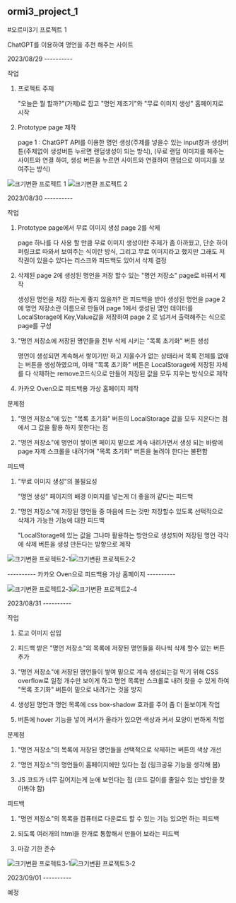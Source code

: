 ## ormi3_project_1

#오르미3기 프로젝트 1 

ChatGPT를 이용하여 명언을 추천 해주는 사이트 



2023/08/29 ----------

작업
  1. 프로젝트 주제
    
     "오늘은 뭘 할까?"(가제)로 잡고 "명언 제조기"와 "무료 이미지 생성" 홈페이지로 시작 

  2. Prototype page 제작
    
      page 1 : ChatGPT API를 이용한 명언 생성(주제를 넣을수 있는 input창과 생성버튼(주제없이 생성버튼 누르면 랜덤생성이 되는 방식), (무료 랜덤 이미지를 해주는 사이트와 연결 하여, 생성 버튼을 누르면 사이트와 연결하여 랜덤으로 이미지를 보여주는 방식)


![크기변환 프로젝트 1](https://github.com/Ha-JinSung/ormi3_project_1_WS.github.io/assets/142278871/11e9d0ab-5a8d-4cf7-b57e-350371edc2fb) ![크기변환 프로젝트 2](https://github.com/Ha-JinSung/ormi3_project_1_WS.github.io/assets/142278871/196ba819-d4dc-4702-9c5f-2d8e7b652540)



2023/08/30 ----------

작업
  1. Prototype page에서 무료 이미지 생성 page 2를 삭제
  
      page 하나를 다 사용 할 만큼 무료 이미지 생성이란 주제가 좀 아까웠고, 단순 하이퍼링크로 따와서 보여주는 식이란 방식, 그리고 무료 이미지라고 했지만 그래도 저작권이 있을수 있다는 리스크와 피드백도 있어서 삭제 결정
  
  2. 삭제된 page 2에 생성된 명언을 저장 할수 있는 "명언 저장소" page로 바꿔서 제작
 
     생성된 명언을 저장 하는게 좋지 않을까? 란 피드백을 받아 생성된 명언을 page 2에 명언 저장소란 이름으로 만들어 page 1에서 생성된 명언 데이터를 LocalStorage에 Key,Value값을 저장하여 page 2 로 넘겨서 출력해주는 식으로 page를 구성 
  
  3. "명언 저장소에 저장된 명언들을 전부 삭제 시키는 "목록 초기화" 버튼 생성

     명언이 생성되면 계속해서 쌓이기만 하고 지울수가 없는 상태라서 목록 전체를 없애는 버튼을 생성하였으며, 이때 "목록 초기화" 버튼은 LocalStorage에 저장된 자체를 다 삭제하는 remove코드식으로 만들어 저장된 값을 모두 지우는 방식으로 제작

  4. 카카오 Oven으로 피드백용 가상 홈페이지 제작
    
문제점
  1. "명언 저장소"에 있는 "목록 초기화" 버튼의 LocalStorage 값을 모두 지운다는 점에서 그 값을 활용 하지 못한다는 점

  2. "명언 저장소"에 명언이 쌓이면 페이지 밑으로 계속 내려가면서 생성 되는 바람에 page 자제 스크롤을 내려가며 "목록 초기화" 버튼을 눌려야 한다는 불편함

피드백
  1. "무료 이미지 생성"의 불필요성

     "명언 생성" 페이지의 배경 이미지를 넣는게 더 좋을꺼 같다는 피드백
  
  2. "명언 저장소"에 저장된 명언들 중 마음에 드는 것만 저장할수 있도록 선택적으로 삭제가 가능한 기능에 대한 피드백

     "LocalStorage에 있는 값을 그나마 활용하는 방안으로 생성되어 저장된 명언 각각에 삭제 버튼을 생성 만든다는 방향으로 제작


![크기변환 프로젝트2-1](https://github.com/Ha-JinSung/ormi3_project_1_WS.github.io/assets/142278871/43b0ea39-b95f-4a74-9736-020baba4a93b)![크기변환 프로젝트2-2](https://github.com/Ha-JinSung/ormi3_project_1_WS.github.io/assets/142278871/eaa1acdd-d0e4-4b4c-aeef-7ddbb9a52c58)


---------- 카카오 Oven으로 피드백용 가상 홈페이지 ----------


![크기변환 프로젝트2-3](https://github.com/Ha-JinSung/ormi3_project_1_WS.github.io/assets/142278871/0d1cede7-2118-427e-8207-203754e05003)![크기변환 프로젝트2-4](https://github.com/Ha-JinSung/ormi3_project_1_WS.github.io/assets/142278871/872141aa-627f-49a0-9a89-00cce0e8fe1f)


  
2023/08/31 ----------

작업
  1. 로고 이미지 삽입
  
  2. 피드백 받은 "명언 저장소"의 목록에 저장된 명언들을 하나씩 삭제 할수 있는 버튼 추가
  
  3. "명언 저장소"에 저장된 명언들이 쌓여 밑으로 계속 생성되는걸 막기 위해 CSS overflow로 일정 개수만 보이게 하고 명언 목록만 스크롤로 내려 찾을 수 있게 하여 "목록 초기화" 버튼이 밑으로 내려가는 것을 방지
  
  4. 생성된 명언과 명언 목록에 css box-shadow 효과를 주어 좀 더 돋보이게 작업
  
  5. 버튼에 hover 기능을 넣어 커서가 올라가 있으면 색상과 커서 모양이 변하게 작업

문제점
  1. "명언 저장소"의 목록에 저장된 명언들을 선택적으로 삭제하는 버튼의 색상 개선
  
  2. "명언 저장소"의 명언들이 홈페이지에만 있다는 점 (링크공유 기능을 생각해 봄) 
  
  3. JS 코드가 너무 길어지는게 눈에 보인다는 점 (코드 길이를 줄일수 있는 방안을 찾아봐야 함)

피드백
  1. "명언 저장소"의 목록을 컴퓨터로 다운로드 할 수 있는 기능 있으면 하는 피드백

  2. 되도록 여러개의 html을 한개로 통합해서 만들어 보라는 피드백

  3. 마감 기한 준수


![크기변환 프로젝트3-1](https://github.com/Ha-JinSung/ormi3_project_1_WS.github.io/assets/142278871/f8a1df8f-c434-44fd-b81e-944af90e8f15)![크기변환 프로젝트3-2](https://github.com/Ha-JinSung/ormi3_project_1_WS.github.io/assets/142278871/23992b10-e2f6-4f3b-acc2-d0ff18bbbb86)



2023/09/01 ----------

예정


